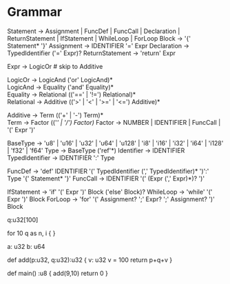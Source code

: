 # Grammar

Statement       -> Assignment | FuncDef | FuncCall |
                   Declaration | ReturnStatement |
                   IfStatement | WhileLoop | ForLoop
Block           -> '{' Statement* '}'
Assignment      -> IDENTIFIER '=' Expr
Declaration     -> TypedIdentifier ('=' Expr)?
ReturnStatement -> 'return' Expr

Expr            -> LogicOr   # skip to Additive

LogicOr         -> LogicAnd ('or' LogicAnd)*      
LogicAnd        -> Equality ('and' Equality)*      
Equality        -> Relational (('==' | '!=') Relational)*  
Relational      -> Additive (('>' | '<' | '>=' | '<=') Additive)*

Additive        -> Term (('+' | '-') Term)*    
Term            -> Factor (('*' | '/') Factor)*
Factor          -> NUMBER | IDENTIFIER | FuncCall | '(' Expr ')' 

BaseType        -> 'u8' | 'u16' | 'u32' | 'u64' | 'u128' | 'i8' | 'i16' | 'i32' | 'i64' | 'i128' | 'f32' | 'f64'
Type            -> BaseType ('ref'*)
Identifier      -> IDENTIFIER
TypedIdentifier -> IDENTIFIER ':' Type

FuncDef         -> 'def' IDENTIFIER '(' TypedIdentifier (',' TypedIdentifier)* ')':' Type '{' Statement* '}'
FuncCall        -> IDENTIFIER '(' (Expr (',' Expr)*)? ')'

IfStatement     -> 'if' '(' Expr ')' Block ('else' Block)?
WhileLoop       -> 'while' '(' Expr ')' Block
ForLoop         -> 'for' '(' Assignment? ';' Expr? ';' Assignment? ')' Block


q:u32[100]

for 10 q as n, i {
}


a: u32
b: u64

def add(p:u32, q:u32):u32 {
  v: u32
  v = 100
  return p+q+v
}

def main() :u8 {
   add(9,10)
   return 0
}
